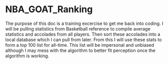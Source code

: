 # NBA_GOAT_Ranking

The purpose of this doc is a training excercise to get me back into coding.
I will be pulling statistics from Basketball reference to compile average statistics
and accolades from all players. Then sort these accolades into a local database which
I can pull from later. From this I will use these stats to form a top 100
list for all-time. This list will be impersonal and unbiased although I may
mess with the algorithm to better fit perception once the algorithm is working.